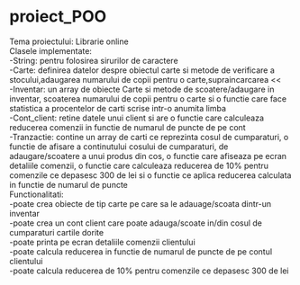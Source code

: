 # proiect_POO
Tema proiectului: Librarie online<br />
Clasele implementate:<br />
-String: pentru folosirea sirurilor de caractere<br />
-Carte: definirea datelor despre obiectul carte si metode de verificare a stocului,adaugarea numarului de copii pentru o carte,supraincarcarea << <br />
-Inventar: un array de obiecte Carte si metode de scoatere/adaugare in inventar, scoaterea numarului de copii pentru o carte si o functie care face statistica a procentelor de carti scrise intr-o anumita limba<br />
-Cont_client: retine datele unui client si are o functie care calculeaza reducerea comenzii in functie de numarul de puncte de pe cont<br />
-Tranzactie: contine un array de carti ce reprezinta cosul de cumparaturi, o functie de afisare a continutului cosului de cumparaturi, de adaugare/scoatere a unui produs
din cos, o functie care afiseaza pe ecran detaliile comenzii, o functie care calculeaza reducerea de 10% pentru comenzile ce depasesc 300 de lei si o functie ce aplica
reducerea calculata in functie de numarul de puncte<br />
Functionalitati:<br />
-poate crea obiecte de tip carte pe care sa le adauage/scoata dintr-un inventar<br />
-poate crea un cont client care poate adauga/scoate in/din cosul de cumparaturi cartile dorite<br />
-poate printa pe ecran detaliile comenzii clientului<br />
-poate calcula reducerea in functie de numarul de puncte de pe contul clientului<br />
-poate calcula reducerea de 10% pentru comenzile ce depasesc 300 de lei<br />
